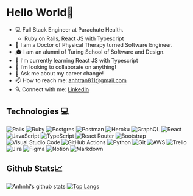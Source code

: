 <h1> Hello World👋 </h1>

- 💻 Full Stack Engineer at Parachute Health.
  - Ruby on Rails, React JS with Typescript
- 📍 I am a Doctor of Physical Therapy turned Software Engineer.
- 🎓 I am an alumni of Turing School of Software and Design.
- 🌱 I'm currently learning React JS with Typescript
- 👯 I’m looking to collaborate on anything!
- 💬 Ask me about my career change!
- 📫 How to reach me: anhtran811@gmail.com
- 🔍 Connect with me: [LinkedIn](https://www.linkedin.com/in/anhtran8/)

## Technologies :computer:
![Rails](https://img.shields.io/badge/rails-%23CC0000.svg?style=for-the-badge&logo=ruby-on-rails&logoColor=white) 	![Ruby](https://img.shields.io/badge/ruby-%23CC342D.svg?style=for-the-badge&logo=ruby&logoColor=white) ![Postgres](https://img.shields.io/badge/postgres-%23316192.svg?style=for-the-badge&logo=postgresql&logoColor=white) 	![Postman](https://img.shields.io/badge/Postman-FF6C37?style=for-the-badge&logo=postman&logoColor=white) ![Heroku](https://img.shields.io/badge/heroku-%23430098.svg?style=for-the-badge&logo=heroku&logoColor=white) ![GraphQL](https://img.shields.io/badge/-GraphQL-E10098?style=for-the-badge&logo=graphql&logoColor=white) ![React](https://img.shields.io/badge/react-%2320232a.svg?style=for-the-badge&logo=react&logoColor=%2361DAFB) ![JavaScript](https://img.shields.io/badge/javascript-%23323330.svg?style=for-the-badge&logo=javascript&logoColor=%23F7DF1E) ![TypeScript](https://img.shields.io/badge/typescript-%23007ACC.svg?style=for-the-badge&logo=typescript&logoColor=white) ![React Router](https://img.shields.io/badge/React_Router-CA4245?style=for-the-badge&logo=react-router&logoColor=white) ![Bootstrap](https://img.shields.io/badge/bootstrap-%23563D7C.svg?style=for-the-badge&logo=bootstrap&logoColor=white) ![Visual Studio Code](https://img.shields.io/badge/Visual%20Studio%20Code-0078d7.svg?style=for-the-badge&logo=visual-studio-code&logoColor=white) ![GitHub Actions](https://img.shields.io/badge/github%20actions-%232671E5.svg?style=for-the-badge&logo=githubactions&logoColor=white) ![Python](https://img.shields.io/badge/python-3670A0?style=for-the-badge&logo=python&logoColor=ffdd54) ![Git](https://img.shields.io/badge/git-%23F05033.svg?style=for-the-badge&logo=git&logoColor=white) ![AWS](https://img.shields.io/badge/AWS-%23FF9900.svg?style=for-the-badge&logo=amazon-aws&logoColor=white) ![Trello](https://img.shields.io/badge/Trello-%23026AA7.svg?style=for-the-badge&logo=Trello&logoColor=white) ![Jira](https://img.shields.io/badge/jira-%230A0FFF.svg?style=for-the-badge&logo=jira&logoColor=white) ![Figma](https://img.shields.io/badge/figma-%23F24E1E.svg?style=for-the-badge&logo=figma&logoColor=white) ![Notion](https://img.shields.io/badge/Notion-%23000000.svg?style=for-the-badge&logo=notion&logoColor=white) ![Markdown](https://img.shields.io/badge/markdown-%23000000.svg?style=for-the-badge&logo=markdown&logoColor=white)

## Github Stats:chart_with_upwards_trend:
![Anhnhi's github stats](https://github-readme-stats.vercel.app/api?username=anhtran811&show_icons=true&theme=nightowl)
[![Top Langs](https://github-readme-stats.vercel.app/api/top-langs/?username=anhtran811&show_icons=true&theme=nightowl)](https://github.com/anhtran811/github-readme-stats)

